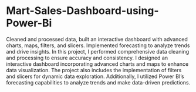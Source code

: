 # Mart-Sales-Dashboard-using-Power-Bi
Cleaned and processed data, built an interactive dashboard with advanced charts, maps, filters, and slicers. Implemented forecasting to analyze trends and drive insights.
In this project, I performed comprehensive data cleaning and processing to ensure accuracy and consistency. I designed an interactive dashboard incorporating advanced charts and maps to enhance data visualization. The project also includes the implementation of filters and slicers for dynamic data exploration. Additionally, I utilized Power BI’s forecasting capabilities to analyze trends and make data-driven predictions.
